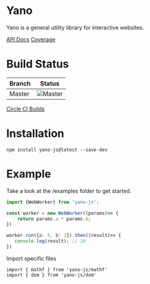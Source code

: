 # Yano

Yano is a general utility library for interactive websites.

[API Docs](https://yano-js.surge.sh)
[Coverage](https://yano-js-coverage.surge.sh)

# Build Status

| Branch       | Status           |
| ------------- |:-------------:|
| Master      | ![Master](https://circleci.com/gh/uxder/yano-js.svg?style=svg)|
[Circle CI Builds](https://circleci.com/gh/uxder/yano-js)


# Installation
```
npm install yano-js@latest --save-dev
```

# Example
Take a look at the /examples folder to get started.

```js
import {WebWorker} from 'yano-js';

const worker = new WebWorker((params)=> {
    return params.a * params.b;
})

worker.run({a: 5, b: 2}).then((result)=> {
   console.log(result); // 10
})

```


Import specific files
```
import { mathf } from 'yano-js/mathf'
import { dom } from 'yano-js/dom'
```



